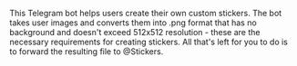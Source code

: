 This Telegram bot helps users create their own custom stickers. The bot takes user images and converts them into .png format that has no background and doesn't exceed 512x512 resolution - these are the necessary requirements for creating stickers. All that's left for you to do is to forward the resulting file to @Stickers.